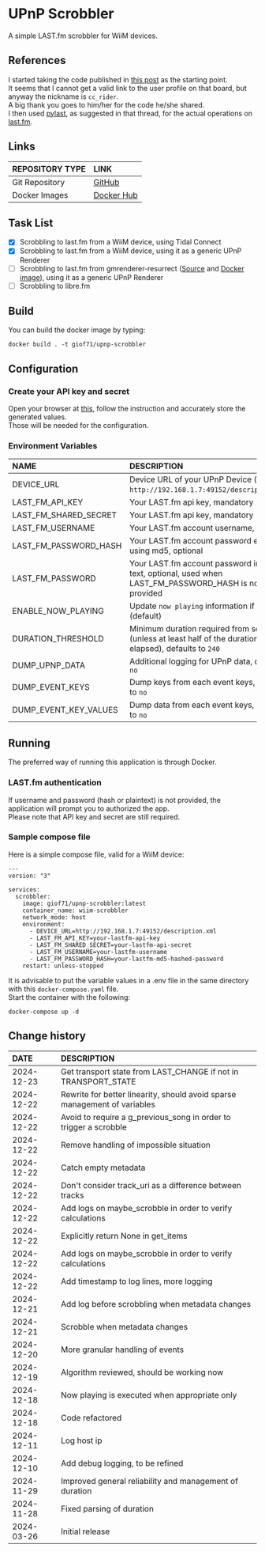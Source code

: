 # UPnP Scrobbler

A simple LAST.fm scrobbler for WiiM devices.

## References

I started taking the code published in [this post](https://forum.wiimhome.com/threads/last-fm.3144/post-44653) as the starting point.  
It seems that I cannot get a valid link to the user profile on that board, but anyway the nickname is `cc_rider`.  
A big thank you goes to him/her for the code he/she shared.  
I then used [pylast](https://github.com/pylast/pylast), as suggested in that thread, for the actual operations on [last.fm](https://www.last.fm/).  

## Links

REPOSITORY TYPE|LINK
:---|:---
Git Repository|[GitHub](https://github.com/GioF71/upnp-scrobbler)
Docker Images|[Docker Hub](https://hub.docker.com/repository/docker/giof71/upnp-scrobbler)

## Task List

- [x] Scrobbling to last.fm from a WiiM device, using Tidal Connect
- [x] Scrobbling to last.fm from a WiiM device, using it as a generic UPnP Renderer
- [ ] Scrobbling to last.fm from gmrenderer-resurrect ([Source](https://github.com/hzeller/gmrender-resurrect) and [Docker image](https://github.com/gioF71/gmrender-resurrect-docker)), using it as a generic UPnP Renderer
- [ ] Scrobbling to libre.fm

## Build

You can build the docker image by typing:

```text
docker build . -t giof71/upnp-scrobbler
```

## Configuration

### Create your API key and secret

Open your browser at [this](https://www.last.fm/api/account/create), follow the instruction and accurately store the generated values.  
Those will be needed for the configuration.

### Environment Variables

NAME|DESCRIPTION
:---|:---
DEVICE_URL|Device URL of your UPnP Device (example: `http://192.168.1.7:49152/description.xml`)
LAST_FM_API_KEY|Your LAST.fm api key, mandatory
LAST_FM_SHARED_SECRET|Your LAST.fm api key, mandatory
LAST_FM_USERNAME|Your LAST.fm account username, optional
LAST_FM_PASSWORD_HASH|Your LAST.fm account password encoded using md5, optional
LAST_FM_PASSWORD|Your LAST.fm account password in clear text, optional, used when LAST_FM_PASSWORD_HASH is not provided
ENABLE_NOW_PLAYING|Update `now playing` information if set to `yes` (default)
DURATION_THRESHOLD|Minimum duration required from scrobbling (unless at least half of the duration has elapsed), defaults to `240`
DUMP_UPNP_DATA|Additional logging for UPnP data, defaults to `no`
DUMP_EVENT_KEYS|Dump keys from each event keys, defaults to `no`
DUMP_EVENT_KEY_VALUES|Dump data from each event keys, defaults to `no`

## Running

The preferred way of running this application is through Docker.  

### LAST.fm authentication

If username and password (hash or plaintext) is not provided, the application will prompt you to authorized the app.  
Please note that API key and secret are still required.  

### Sample compose file

Here is a simple compose file, valid for a WiiM device:

```text
---
version: "3"

services:
  scrobbler:
    image: giof71/upnp-scrobbler:latest
    container_name: wiim-scrobbler
    network_mode: host
    environment:
      - DEVICE_URL=http://192.168.1.7:49152/description.xml
      - LAST_FM_API_KEY=your-lastfm-api-key
      - LAST_FM_SHARED_SECRET=your-lastfm-api-secret
      - LAST_FM_USERNAME=your-lastfm-username
      - LAST_FM_PASSWORD_HASH=your-lastfm-md5-hashed-password
    restart: unless-stopped
```

It is advisable to put the variable values in a .env file in the same directory with this `docker-compose.yaml` file.  
Start the container with the following:

`docker-compose up -d`

## Change history

DATE|DESCRIPTION
:---|:---
2024-12-23|Get transport state from LAST_CHANGE if not in TRANSPORT_STATE
2024-12-22|Rewrite for better linearity, should avoid sparse management of variables
2024-12-22|Avoid to require a g_previous_song in order to trigger a scrobble
2024-12-22|Remove handling of impossible situation
2024-12-22|Catch empty metadata
2024-12-22|Don't consider track_uri as a difference between tracks
2024-12-22|Add logs on maybe_scrobble in order to verify calculations
2024-12-22|Explicitly return None in get_items
2024-12-22|Add logs on maybe_scrobble in order to verify calculations
2024-12-22|Add timestamp to log lines, more logging
2024-12-21|Add log before scrobbling when metadata changes
2024-12-21|Scrobble when metadata changes
2024-12-20|More granular handling of events
2024-12-19|Algorithm reviewed, should be working now
2024-12-18|Now playing is executed when appropriate only
2024-12-18|Code refactored
2024-12-11|Log host ip
2024-12-10|Add debug logging, to be refined
2024-11-29|Improved general reliability and management of duration
2024-11-28|Fixed parsing of duration
2024-03-26|Initial release
